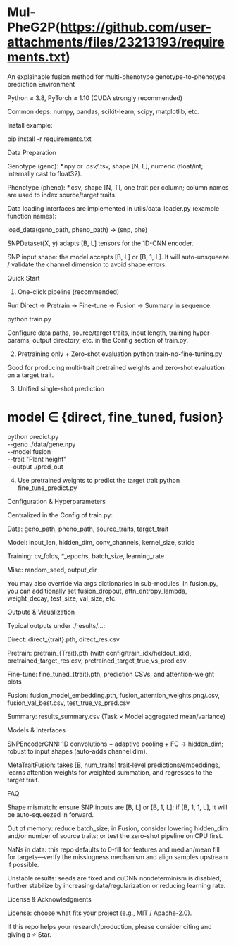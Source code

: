 # Mul-PheG2P(https://github.com/user-attachments/files/23213193/requirements.txt)

An explainable fusion method for multi-phenotype genotype-to-phenotype prediction
Environment

Python ≥ 3.8, PyTorch ≥ 1.10 (CUDA strongly recommended)

Common deps: numpy, pandas, scikit-learn, scipy, matplotlib, etc.

Install example:

pip install -r requirements.txt

Data Preparation

Genotype (geno): *.npy or *.csv/*.tsv, shape [N, L], numeric (float/int; internally cast to float32).

Phenotype (pheno): *.csv, shape [N, T], one trait per column; column names are used to index source/target traits.

Data loading interfaces are implemented in utils/data_loader.py (example function names):

load_data(geno_path, pheno_path) -> (snp, phe)

SNPDataset(X, y) adapts [B, L] tensors for the 1D-CNN encoder.

SNP input shape: the model accepts [B, L] or [B, 1, L]. It will auto-unsqueeze / validate the channel dimension to avoid shape errors.

Quick Start
1) One-click pipeline (recommended)

Run Direct → Pretrain → Fine-tune → Fusion → Summary in sequence:

python train.py


Configure data paths, source/target traits, input length, training hyper-params, output directory, etc. in the Config section of train.py.

2) Pretraining only + Zero-shot evaluation
python train-no-fine-tuning.py


Good for producing multi-trait pretrained weights and zero-shot evaluation on a target trait.

3) Unified single-shot prediction
# model ∈ {direct, fine_tuned, fusion}
python predict.py \
  --geno ./data/gene.npy \
  --model fusion \
  --trait "Plant height" \
  --output ./pred_out

4) Use pretrained weights to predict the target trait
python fine_tune_predict.py

Configuration & Hyperparameters

Centralized in the Config of train.py:

Data: geno_path, pheno_path, source_traits, target_trait

Model: input_len, hidden_dim, conv_channels, kernel_size, stride

Training: cv_folds, *_epochs, batch_size, learning_rate

Misc: random_seed, output_dir

You may also override via args dictionaries in sub-modules. In fusion.py, you can additionally set fusion_dropout, attn_entropy_lambda, weight_decay, test_size, val_size, etc.

Outputs & Visualization

Typical outputs under ./results/...:

Direct: direct_{trait}.pth, direct_res.csv

Pretrain: pretrain_{Trait}.pth (with config/train_idx/heldout_idx), pretrained_target_res.csv, pretrained_target_true_vs_pred.csv

Fine-tune: fine_tuned_{trait}.pth, prediction CSVs, and attention-weight plots

Fusion: fusion_model_embedding.pth, fusion_attention_weights.png/.csv, fusion_val_best.csv, test_true_vs_pred.csv

Summary: results_summary.csv (Task × Model aggregated mean/variance)

Models & Interfaces

SNPEncoderCNN: 1D convolutions + adaptive pooling + FC → hidden_dim; robust to input shapes (auto-adds channel dim).

MetaTraitFusion: takes [B, num_traits] trait-level predictions/embeddings, learns attention weights for weighted summation, and regresses to the target trait.

FAQ

Shape mismatch: ensure SNP inputs are [B, L] or [B, 1, L]; if [B, 1, 1, L], it will be auto-squeezed in forward.

Out of memory: reduce batch_size; in Fusion, consider lowering hidden_dim and/or number of source traits; or test the zero-shot pipeline on CPU first.

NaNs in data: this repo defaults to 0-fill for features and median/mean fill for targets—verify the missingness mechanism and align samples upstream if possible.

Unstable results: seeds are fixed and cuDNN nondeterminism is disabled; further stabilize by increasing data/regularization or reducing learning rate.

License & Acknowledgments

License: choose what fits your project (e.g., MIT / Apache-2.0).

If this repo helps your research/production, please consider citing and giving a ⭐ Star.
